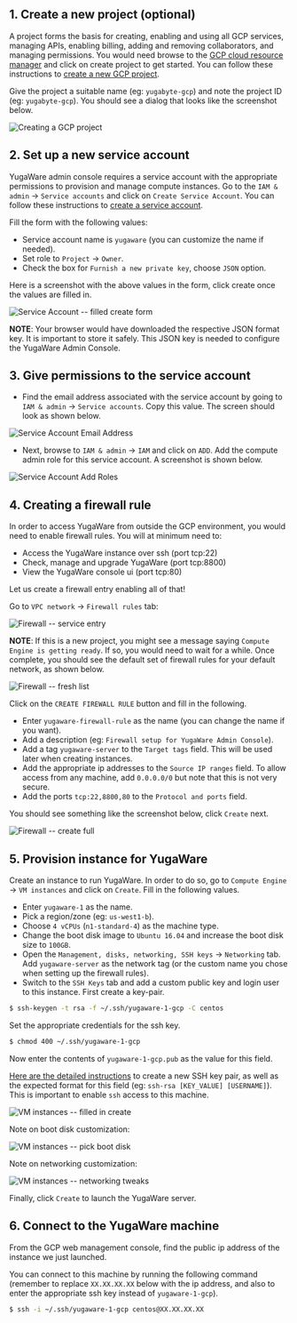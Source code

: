 
## 1. Create a new project (optional)

A project forms the basis for creating, enabling and using all GCP services, managing APIs, enabling billing, adding and removing collaborators, and managing permissions. You would need browse to the [GCP cloud resource manager](https://console.cloud.google.com/cloud-resource-manager) and click on create project to get started. You can follow these instructions to [create a new GCP project](https://cloud.google.com/resource-manager/docs/creating-managing-projects).

Give the project a suitable name (eg: `yugabyte-gcp`) and note the project ID (eg: `yugabyte-gcp`). You should see a dialog that looks like the screenshot below.

![Creating a GCP project](/images/ee/gcp-setup/project-create.png)


## 2. Set up a new service account

YugaWare admin console requires a service account with the appropriate permissions to provision and manage compute instances. Go to the `IAM & admin` -> `Service accounts` and click on `Create Service Account`. You can follow these instructions to [create a service account](https://cloud.google.com/iam/docs/creating-managing-service-accounts).

Fill the form with the following values:

- Service account name is `yugaware` (you can customize the name if needed).
- Set role to `Project` -> `Owner`.
- Check the box for `Furnish a new private key`, choose `JSON` option.

Here is a screenshot with the above values in the form, click create once the values are filled in.

![Service Account -- filled create form](/images/ee/gcp-setup/service-account-filled-create.png)

**NOTE**: Your browser would have downloaded the respective JSON format key. It is important to store it safely. This JSON key is needed to configure the YugaWare Admin Console.


## 3. Give permissions to the service account

- Find the email address associated with the service account by going to `IAM & admin` -> `Service accounts`. Copy this value. The screen should look as shown below.

![Service Account Email Address](/images/ee/gcp-setup/gcp-service-account-email.png)

- Next, browse to `IAM & admin` -> `IAM` and click on `ADD`. Add the compute admin role for this service account. A screenshot is shown below.

![Service Account Add Roles](/images/ee/gcp-setup/gcp-service-account-permissions.png)


## 4. Creating a firewall rule

In order to access YugaWare from outside the GCP environment, you would need to enable firewall rules. You will at minimum need to:

- Access the YugaWare instance over ssh (port tcp:22)
- Check, manage and upgrade YugaWare (port tcp:8800)
- View the YugaWare console ui (port tcp:80)

Let us create a firewall entry enabling all of that!

Go to `VPC network` -> `Firewall rules` tab:

![Firewall -- service entry](/images/ee/gcp-setup/firewall-tab.png)

**NOTE**: If this is a new project, you might see a message saying `Compute Engine is getting ready`. If so, you would need to wait for a while. Once complete, you should see the default set of firewall rules for your default network, as shown below.

![Firewall -- fresh list](/images/ee/gcp-setup/firewall-fresh-list.png)

Click on the `CREATE FIREWALL RULE` button and fill in the following.

- Enter `yugaware-firewall-rule` as the name (you can change the name if you want).
- Add a description (eg: `Firewall setup for YugaWare Admin Console`).
- Add a tag `yugaware-server` to the `Target tags` field. This will be used later when creating instances.
- Add the appropriate ip addresses to the `Source IP ranges` field. To allow access from any machine, add `0.0.0.0/0` but note that this is not very secure.
- Add the ports `tcp:22,8800,80` to the `Protocol and ports` field.

You should see something like the screenshot below, click `Create` next.

![Firewall -- create full](/images/ee/gcp-setup/firewall-create-full.png)


## 5. Provision instance for YugaWare

Create an instance to run YugaWare. In order to do so, go to `Compute Engine` -> `VM instances` and click on `Create`. Fill in the following values.

- Enter `yugaware-1` as the name.
- Pick a region/zone (eg: `us-west1-b`).
- Choose `4 vCPUs` (`n1-standard-4`) as the machine type.
- Change the boot disk image to `Ubuntu 16.04` and increase the boot disk size to `100GB`.
- Open the `Management, disks, networking, SSH keys` -> `Networking` tab. Add `yugaware-server` as the network tag (or the custom name you chose when setting up the firewall rules).
- Switch to the `SSH Keys` tab and add a custom public key and login user to this instance. First create a key-pair.

```{.sh .copy .separator-dollar}
$ ssh-keygen -t rsa -f ~/.ssh/yugaware-1-gcp -C centos
```

Set the appropriate credentials for the ssh key.

```{.sh .copy .separator-dollar}
$ chmod 400 ~/.ssh/yugaware-1-gcp
```

Now enter the contents of `yugaware-1-gcp.pub` as the value for this field.

[Here are the detailed instructions](https://cloud.google.com/compute/docs/instances/adding-removing-ssh-keys#metadatavalues) to create a new SSH key pair, as well as the expected format for this field (eg: `ssh-rsa [KEY_VALUE] [USERNAME]`). This is important to enable `ssh` access to this machine.


![VM instances -- filled in create](/images/ee/gcp-setup/vm-create-full.png)

Note on boot disk customization:

![VM instances -- pick boot disk](/images/ee/gcp-setup/vm-pick-boot-disk.png)


Note on networking customization:

![VM instances -- networking tweaks](/images/ee/gcp-setup/vm-networking.png)

Finally, click `Create` to launch the YugaWare server.

## 6. Connect to the YugaWare machine

From the GCP web management console, find the public ip address of the instance we just launched.

You can connect to this machine by running the following command (remember to replace `XX.XX.XX.XX` below with the ip address, and also to enter the appropriate ssh key instead of `yugaware-1-gcp`).

```{.sh .copy .separator-dollar}
$ ssh -i ~/.ssh/yugaware-1-gcp centos@XX.XX.XX.XX
```

